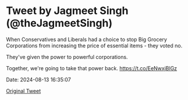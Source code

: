 # Tweet by Jagmeet Singh (@theJagmeetSingh)

When Conservatives and Liberals had a choice to stop Big Grocery Corporations from increasing the price of essential items - they voted no.

They've given the power to powerful corporations.

Together, we're going to take that power back. https://t.co/EeNwxjBlGz

Date: 2024-08-13 16:35:07

[Original Tweet](https://x.com/theJagmeetSingh/status/1823397884685177068)
